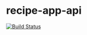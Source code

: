 # recipe-app-api
[![Build Status](https://travis-ci.org/kevinegstorf/recipe-app-api.svg?branch=master)](https://travis-ci.org/kevinegstorf/recipe-app-api)